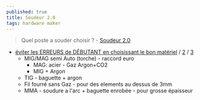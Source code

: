 ```yaml
---
published: true
title: Soudeur 2.0
tags: hardware maker
---
```

> Quel poste a souder choisir ? - [Soudeur 2.0](https://www.youtube.com/watch?v=OJNb0512_cg)

- [éviter les ERREURS de DÉBUTANT en choisissant le bon matériel](https://www.youtube.com/watch?v=aiNl3enuMzA) / [2](https://www.youtube.com/watch?v=kZvakDwDMnc) / [3](https://www.youtube.com/watch?v=G3Gg9VVSo00)
	- MIG/MAG semi Auto (torche) - raccord euro 
    	- MAG: acier - Gaz Argon+CO2
    	- MIG + Argon
    - TIG - baguette + argon
    - Fil fourré sans Gaz - pour des elements au dessus de 3mm
    - MMA - soudure a l'arc + baguette enrobée - pour grosse épaisseur